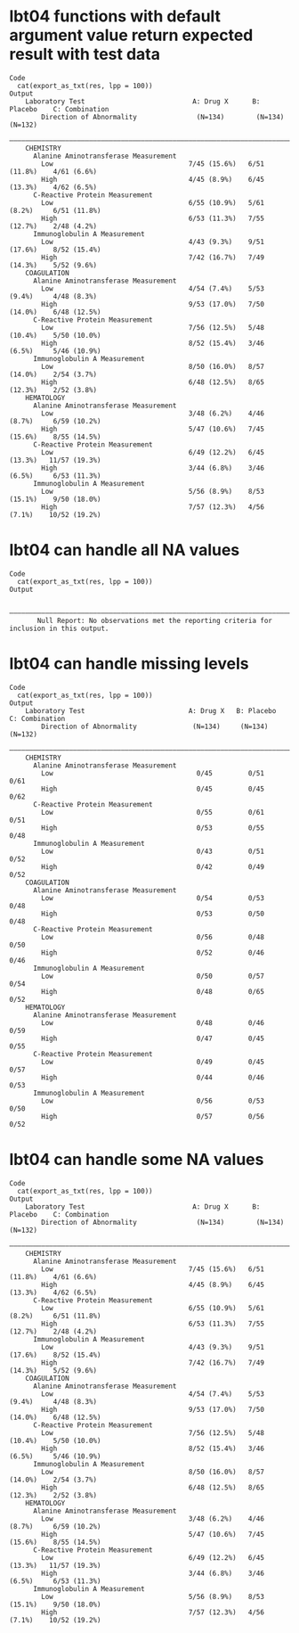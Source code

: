# lbt04 functions with default argument value return expected result with test data

    Code
      cat(export_as_txt(res, lpp = 100))
    Output
        Laboratory Test                           A: Drug X      B: Placebo    C: Combination
            Direction of Abnormality               (N=134)        (N=134)         (N=132)    
        —————————————————————————————————————————————————————————————————————————————————————
        CHEMISTRY                                                                            
          Alanine Aminotransferase Measurement                                               
            Low                                  7/45 (15.6%)   6/51 (11.8%)    4/61 (6.6%)  
            High                                 4/45 (8.9%)    6/45 (13.3%)    4/62 (6.5%)  
          C-Reactive Protein Measurement                                                     
            Low                                  6/55 (10.9%)   5/61 (8.2%)     6/51 (11.8%) 
            High                                 6/53 (11.3%)   7/55 (12.7%)    2/48 (4.2%)  
          Immunoglobulin A Measurement                                                       
            Low                                  4/43 (9.3%)    9/51 (17.6%)    8/52 (15.4%) 
            High                                 7/42 (16.7%)   7/49 (14.3%)    5/52 (9.6%)  
        COAGULATION                                                                          
          Alanine Aminotransferase Measurement                                               
            Low                                  4/54 (7.4%)    5/53 (9.4%)     4/48 (8.3%)  
            High                                 9/53 (17.0%)   7/50 (14.0%)    6/48 (12.5%) 
          C-Reactive Protein Measurement                                                     
            Low                                  7/56 (12.5%)   5/48 (10.4%)    5/50 (10.0%) 
            High                                 8/52 (15.4%)   3/46 (6.5%)     5/46 (10.9%) 
          Immunoglobulin A Measurement                                                       
            Low                                  8/50 (16.0%)   8/57 (14.0%)    2/54 (3.7%)  
            High                                 6/48 (12.5%)   8/65 (12.3%)    2/52 (3.8%)  
        HEMATOLOGY                                                                           
          Alanine Aminotransferase Measurement                                               
            Low                                  3/48 (6.2%)    4/46 (8.7%)     6/59 (10.2%) 
            High                                 5/47 (10.6%)   7/45 (15.6%)    8/55 (14.5%) 
          C-Reactive Protein Measurement                                                     
            Low                                  6/49 (12.2%)   6/45 (13.3%)   11/57 (19.3%) 
            High                                 3/44 (6.8%)    3/46 (6.5%)     6/53 (11.3%) 
          Immunoglobulin A Measurement                                                       
            Low                                  5/56 (8.9%)    8/53 (15.1%)    9/50 (18.0%) 
            High                                 7/57 (12.3%)   4/56 (7.1%)    10/52 (19.2%) 

# lbt04 can handle all NA values

    Code
      cat(export_as_txt(res, lpp = 100))
    Output
                                                                                                
        ————————————————————————————————————————————————————————————————————————————————————————
           Null Report: No observations met the reporting criteria for inclusion in this output.

# lbt04 can handle missing levels

    Code
      cat(export_as_txt(res, lpp = 100))
    Output
        Laboratory Test                          A: Drug X   B: Placebo   C: Combination
            Direction of Abnormality              (N=134)     (N=134)        (N=132)    
        ————————————————————————————————————————————————————————————————————————————————
        CHEMISTRY                                                                       
          Alanine Aminotransferase Measurement                                          
            Low                                    0/45         0/51           0/61     
            High                                   0/45         0/45           0/62     
          C-Reactive Protein Measurement                                                
            Low                                    0/55         0/61           0/51     
            High                                   0/53         0/55           0/48     
          Immunoglobulin A Measurement                                                  
            Low                                    0/43         0/51           0/52     
            High                                   0/42         0/49           0/52     
        COAGULATION                                                                     
          Alanine Aminotransferase Measurement                                          
            Low                                    0/54         0/53           0/48     
            High                                   0/53         0/50           0/48     
          C-Reactive Protein Measurement                                                
            Low                                    0/56         0/48           0/50     
            High                                   0/52         0/46           0/46     
          Immunoglobulin A Measurement                                                  
            Low                                    0/50         0/57           0/54     
            High                                   0/48         0/65           0/52     
        HEMATOLOGY                                                                      
          Alanine Aminotransferase Measurement                                          
            Low                                    0/48         0/46           0/59     
            High                                   0/47         0/45           0/55     
          C-Reactive Protein Measurement                                                
            Low                                    0/49         0/45           0/57     
            High                                   0/44         0/46           0/53     
          Immunoglobulin A Measurement                                                  
            Low                                    0/56         0/53           0/50     
            High                                   0/57         0/56           0/52     

# lbt04 can handle some NA values

    Code
      cat(export_as_txt(res, lpp = 100))
    Output
        Laboratory Test                           A: Drug X      B: Placebo    C: Combination
            Direction of Abnormality               (N=134)        (N=134)         (N=132)    
        —————————————————————————————————————————————————————————————————————————————————————
        CHEMISTRY                                                                            
          Alanine Aminotransferase Measurement                                               
            Low                                  7/45 (15.6%)   6/51 (11.8%)    4/61 (6.6%)  
            High                                 4/45 (8.9%)    6/45 (13.3%)    4/62 (6.5%)  
          C-Reactive Protein Measurement                                                     
            Low                                  6/55 (10.9%)   5/61 (8.2%)     6/51 (11.8%) 
            High                                 6/53 (11.3%)   7/55 (12.7%)    2/48 (4.2%)  
          Immunoglobulin A Measurement                                                       
            Low                                  4/43 (9.3%)    9/51 (17.6%)    8/52 (15.4%) 
            High                                 7/42 (16.7%)   7/49 (14.3%)    5/52 (9.6%)  
        COAGULATION                                                                          
          Alanine Aminotransferase Measurement                                               
            Low                                  4/54 (7.4%)    5/53 (9.4%)     4/48 (8.3%)  
            High                                 9/53 (17.0%)   7/50 (14.0%)    6/48 (12.5%) 
          C-Reactive Protein Measurement                                                     
            Low                                  7/56 (12.5%)   5/48 (10.4%)    5/50 (10.0%) 
            High                                 8/52 (15.4%)   3/46 (6.5%)     5/46 (10.9%) 
          Immunoglobulin A Measurement                                                       
            Low                                  8/50 (16.0%)   8/57 (14.0%)    2/54 (3.7%)  
            High                                 6/48 (12.5%)   8/65 (12.3%)    2/52 (3.8%)  
        HEMATOLOGY                                                                           
          Alanine Aminotransferase Measurement                                               
            Low                                  3/48 (6.2%)    4/46 (8.7%)     6/59 (10.2%) 
            High                                 5/47 (10.6%)   7/45 (15.6%)    8/55 (14.5%) 
          C-Reactive Protein Measurement                                                     
            Low                                  6/49 (12.2%)   6/45 (13.3%)   11/57 (19.3%) 
            High                                 3/44 (6.8%)    3/46 (6.5%)     6/53 (11.3%) 
          Immunoglobulin A Measurement                                                       
            Low                                  5/56 (8.9%)    8/53 (15.1%)    9/50 (18.0%) 
            High                                 7/57 (12.3%)   4/56 (7.1%)    10/52 (19.2%) 


